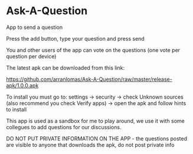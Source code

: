 # Ask-A-Question
App to send a question

Press the add button, type your question and press send

You and other users of the app can vote on the questions (one vote per question per device)

The latest apk can be downloaded from this link: 

https://github.com/arranlomas/Ask-A-Question/raw/master/release-apk/1.0.0.apk


To install you must go to:
settings -> security -> check Unknown sources (also recommend you check Verify apps) -> open the apk and follow hints to install


This app is used as a sandbox for me to play around, we use it with some collegues to add questions for our discussions.

DO NOT PUT PRIVATE INFORMATION ON THE APP - the questions posted are visible to anyone that downloads the apk, do not post private info
